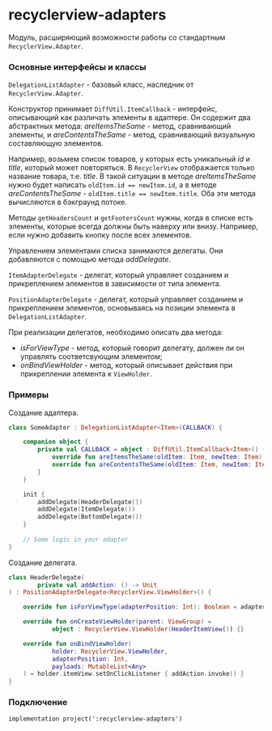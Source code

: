 # recyclerview-adapters

Модуль, расширяющий возможности работы со стандартным `RecyclerView.Adapter`.

### Основные интерфейсы и классы 

`DelegationListAdapter` - базовый класс, наследник от `RecyclerView.Adapter`. 

Конструктор принимает `DiffUtil.ItemCallback` - интерфейс, описывающий как различать элементы в адаптере. Он содержит два абстрактных метода: *areItemsTheSame* - метод, сравнивающий элементы, и *areContentsTheSame* - метод, сравнивающий визуальную составляющую элементов.

Например, возьмем список товаров, у которых есть уникальный *id* и *title*, который может повторяться. В `RecyclerView` отображается только название товара, т.е. *title*. В такой ситуации в методе *areItemsTheSame* нужно будет написать `oldItem.id == newItem.id`, а в методе *areContentsTheSame* - `oldItem.title == newItem.title`. Оба эти метода вычисляются в бэкграунд потоке. 

Методы `getHeadersCount` и `getFootersCount` нужны, когда в списке есть элементы, которые всегда должны быть наверху или внизу. Например, если нужно добавить кнопку после всех элементов.

Управлением элементами списка занимаются делегаты. Они добавляются с помощью метода *addDelegate*. 

`ItemAdapterDelegate` - делегат, который управляет созданием и прикреплением элементов в зависимости от типа элемента.

`PositionAdapterDelegate` - делегат, который управляет созданием и прикреплением элементов, основываясь на позиции элемента в `DelegationListAdapter`.

При реализации делегатов, необходимо описать два метода: 
* *isForViewType* - метод, который говорит делегату, должен ли он управлять соответсвующим элементом; 
* *onBindViewHolder* - метод, который описывает действия при прикреплении элемента к `ViewHolder`. 

### Примеры 

Создание адаптера.

```Kotlin
class SomeAdapter : DelegationListAdapter<Item>(CALLBACK) {

    companion object {
        private val CALLBACK = object : DiffUtil.ItemCallback<Item>() {
            override fun areItemsTheSame(oldItem: Item, newItem: Item) = newItem.id == oldItem.id
            override fun areContentsTheSame(oldItem: Item, newItem: Item) = newItem == oldItem
        }
    }

    init {
        addDelegate(HeaderDelegate())
        addDelegate(ItemDelegate())
        addDelegate(BottomDelegate())
    }
    
    // Some logic in your adapter
}
```

Создание делегата.
```Kotlin
class HeaderDelegate(
        private val addAction: () -> Unit
) : PositionAdapterDelegate<RecyclerView.ViewHolder>() {

    override fun isForViewType(adapterPosition: Int): Boolean = adapterPosition == 0

    override fun onCreateViewHolder(parent: ViewGroup) =
            object : RecyclerView.ViewHolder(HeaderItemView()) {}

    override fun onBindViewHolder(
            holder: RecyclerView.ViewHolder,
            adapterPosition: Int, 
            payloads: MutableList<Any>
    ) = holder.itemView.setOnClickListener { addAction.invoke() }
}
```

### Подключение 
```gralde
implementation project(':recyclerview-adapters')
```

